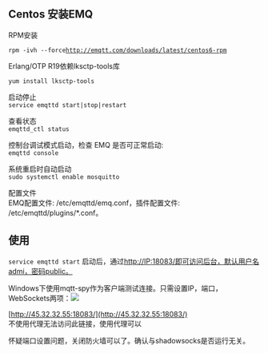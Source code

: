 ## Centos 安装EMQ

RPM安装

`rpm -ivh --force`[`http://emqtt.com/downloads/latest/centos6-rpm`](http://emqtt.com/downloads/latest/centos6-rpm)

Erlang/OTP R19依赖lksctp-tools库

`yum install lksctp-tools`

启动停止  
`service emqttd start|stop|restart`

查看状态  
`emqttd_ctl status`

控制台调试模式启动，检查 EMQ 是否可正常启动:  
`emqttd console`

系统重启时自动启动  
`sudo systemctl enable mosquitto`

配置文件  
EMQ配置文件: /etc/emqttd/emq.conf，插件配置文件: /etc/emqttd/plugins/\*.conf。

## 使用

`service emqttd start` 启动后，通过[http://IP:18083/即可访问后台，默认用户名admi，密码public。](http://IP:18083/即可访问后台，默认用户名admi，密码public。)

Windows下使用mqtt-spy作为客户端测试连接。只需设置IP，端口，WebSockets两项：![](/assets/mqtt-spysetting.png)

[http://45.32.32.55:18083/](http://45.32.32.55:18083/)  
不使用代理无法访问此链接，使用代理可以

怀疑端口设置问题，关闭防火墙可以了。确认与shadowsocks是否运行无关。

